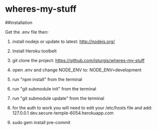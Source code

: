 wheres-my-stuff
===============


##installation

Get the .env file then:

1. install nodejs or update to latest:
	http://nodejs.org/

2. Install Heroku toolbelt

3. git clone the project:
	https://github.com/jsturgis/wheres-my-stuff

4. open .env and change NODE_ENV to:
	NODE_ENV=development

5. run "npm install" from the terminal

6. run "git submodule init" from the terminal

7. run "git submodule update" from the terminal

8. for the auth to work you will need to edit your /etc/hosts file and add:
	127.0.0.1	dev.secure-temple-6054.herokuapp.com

9. sudo gem install pre-commit